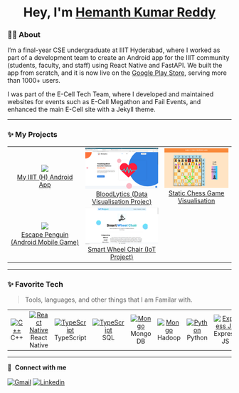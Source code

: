 <h1 align="center">Hey, I'm <a href="https://linkedin.com/in/hemanth-sunkireddy" target="_blank">Hemanth Kumar Reddy</a></h1>

### 👨‍💻 About
<p>I’m a final-year CSE undergraduate at IIIT Hyderabad, where I worked as part of a development team to create an Android app for the IIIT community (students, faculty, and staff) using React Native and FastAPI. We built the app from scratch, and it is now live on the <a href="https://play.google.com/store/apps/details?id=com.iiith.ims_app" target="_blank">Google Play Store</a>, serving more than 1000+ users.</p>



<p>I was part of the E-Cell Tech Team, where I developed and maintained websites for events such as E-Cell Megathon and Fail Events, and enhanced the main E-Cell site with a Jekyll theme. </p>


---
### :sparkles: My Projects

<table>
  <tr>
    <td align="center">
      <a href="https://play.google.com/store/apps/details?id=com.iiith.ims_app">
        <img src="https://upload.wikimedia.org/wikipedia/commons/b/b9/IIIT_logo.png" width="200px;" />
      </a>
      <br />
      <a href="https://github.com/hemanth-sunkireddy/Penguin-Glide">My IIIT (H) Android App</a>
    </td>
     <td align="center">
      <a href="https://github.com/hemanth-sunkireddy/BloodLytics">
        <img src="https://github.com/hemanth-sunkireddy/BloodLytics/blob/main/assets/images/home-page.png" width="200px;" />
      </a>
      <br />
      <a href="https://github.com/hemanth-sunkireddy/BloodLytics">BloodLytics (Data Visualisation Projec)</a>
    </td>
     <td align="center">
      <a href="https://github.com/hemanth-sunkireddy/Static_Chess_Game_Visualisation">
        <img src="https://github.com/hemanth-sunkireddy/Static_Chess_Game_Visualisation/blob/main/images/game2.png" width="200px;" />
      </a>
      <br />
      <a href="https://github.com/hemanth-sunkireddy/Static_Chess_Game_Visualisation">Static Chess Game Visualisation</a>
    </td>
  </tr>
  
  <tr>
     <td align="center">
      <a href="https://github.com/hemanth-sunkireddy/Escape-Penguin">
        <img src="https://github.com/hemanth-sunkireddy/Penguin-Glide/blob/main/fastlane/metadata/android/en-IN/images/phoneScreenshots/1_en-IN.png" width="200px;" />
      </a>
      <br />
      <a href="https://github.com/hemanth-sunkireddy/Penguin-Glide">Escape Penguin (Android Mobile Game)</a>
    </td>
    <td align="center">
      <a href="https://github.com/hemanth-sunkireddy/IoT_Project">
        <img src="https://github.com/hemanth-sunkireddy/IoT_Project/blob/main/homepage.png" width="200px;" />
      </a>
      <br />
      <a href="https://github.com/hemanth-sunkireddy/IoT_Project">Smart Wheel Chair (IoT Project)</a>
    </td>
  </tr>
 
</table>

---
### :sparkles: Favorite Tech
> Tools, languages, and other things that I am Familar with.

<table>
  <tr>
    <td align="center" width="96">
      <a href="https://expressjs.com">
        <img src="https://upload.wikimedia.org/wikipedia/commons/1/18/ISO_C%2B%2B_Logo.svg" width="48" height="48" alt="C++" />
      </a>
      <br>C++
    </td>
     <td align="center" width="96"> 
      <a href="https://react-native.org" >
        <img src="https://upload.wikimedia.org/wikipedia/commons/a/a7/React-icon.svg" width="48" height="48" alt="React Native" />
      </a>
      <br>React Native
    </td>
     <td align="center" width="96">
      <a href="https://www.typescriptlang.org/">
        <img src="https://upload.wikimedia.org/wikipedia/commons/thumb/4/4c/Typescript_logo_2020.svg/512px-Typescript_logo_2020.svg.png" width="48" height="48" alt="TypeScript" />
      </a>
      <br>TypeScript
    </td>
     <td align="center" width="96">
      <a href="https://dev.mysql.com/doc/">
        <img src="https://upload.wikimedia.org/wikipedia/commons/d/d7/Sql_data_base_with_logo.svg" width="48" height="48" alt="TypeScript" />
      </a>
      <br>SQL
     </td>
      <td align="center" width="96"> 
      <a href="https://www.mongodb.com/" >
        <img src="https://upload.wikimedia.org/wikipedia/commons/thumb/9/93/MongoDB_Logo.svg/512px-MongoDB_Logo.svg.png" width="48" height="48" alt="Mongo" />
      </a>
      <br>Mongo DB
    </td>
       <td align="center" width="96"> 
      <a href="https://hadoop.apache.org/" >
        <img src="https://upload.wikimedia.org/wikipedia/commons/0/0e/Hadoop_logo.svg" width="48" height="48" alt="Mongo" />
      </a>
      <br>Hadoop
    </td>
    <td align="center" width="96">
      <a href="https://www.python.org/">
        <img src="https://s3.dualstack.us-east-2.amazonaws.com/pythondotorg-assets/media/files/python-logo-only.svg" width="48" height="48" alt="Python" />
      </a>
      <br>Python
    </td>
    <td align="center" width="96">
      <a href="https://expressjs.com/">
        <img src="https://upload.wikimedia.org/wikipedia/commons/6/64/Expressjs.png" width="48" height="48" alt="Express JS" />
      </a>
      <br>Express JS
    </td>
    <td align="center" width="96">
      <a href="https://getbootstrap.com/">
        <img src="https://upload.wikimedia.org/wikipedia/commons/b/b2/Bootstrap_logo.svg" width="48" height="48" alt="Bootstrap" />
      </a>
      <br>Bootstrap
    </td>
    <td align="center" width="96">
      <a href="https://tailwindui.com/">
        <img src="https://upload.wikimedia.org/wikipedia/commons/d/d5/Tailwind_CSS_Logo.svg" width="48" height="48" alt="Tailwind CSS" />
      </a>
      <br>Tailwind CSS
    </td>
     <td align="center" width="96">
      <a href="https://unity.com/">
        <img src="https://upload.wikimedia.org/wikipedia/commons/thumb/c/c4/Unity_2021.svg/799px-Unity_2021.svg.png" width="48" height="48" alt="TypeScript" />
      </a>
      <br>Unity
    </td>
  </tr>
</table>

---
🔗 &nbsp;**Connect with me**
<p align="left">
<a href="mailto:hemanth.sunkireddy@gmail.com" target="blank"><img align="center" src="https://upload.wikimedia.org/wikipedia/commons/thumb/7/7e/Gmail_icon_%282020%29.svg/512px-Gmail_icon_%282020%29.svg.png" alt="Gmail" height="48" width="48" style={{padding:10, margin: 10}} /></a>
<a href="https://linkedin.com/in/hemanth-sunkireddy" target="blank"><img align="center" src="https://upload.wikimedia.org/wikipedia/commons/thumb/8/81/LinkedIn_icon.svg/72px-LinkedIn_icon.svg.png" alt="Linkedin" height="48" width="48" /></a>

